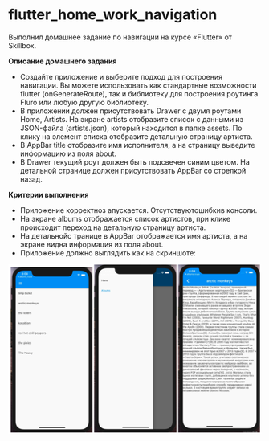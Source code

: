# flutter_home_work_navigation

Выполнил домашнее задание по навигации на курсе «Flutter» от Skillbox.

**Описание домашнего задания**

- Создайте приложение и выберите подход для построения навигации. Вы можете использовать как стандартные возможности flutter (onGenerateRoute), так и библиотеку для построения роутинга Fluro или любую другую библиотеку.
- В приложении должен присутствовать Drawer с двумя роутами Home, Artists. На экране artists отобразите список c данными из JSON-файла (artists.json), который находится в папке assets. По клику на элемент списка отобразите детальную страницу артиста. 
- В AppBar title отобразите имя исполнителя, а на страницу выведите информацию из поля about.
- В Drawer текущий роут должен быть подсвечен синим цветом. На детальной странице должен присутствовать AppBar со стрелкой назад.

**Критерии выполнения**

- Приложение корректноз апускается. Отсутствуютошибкив консоли.
- На экране albums отображается список артистов, при клике происходит переход на детальную страницу артиста.
- На детальнойс транице в AppBar отображается имя артиста, а на экране видна информация из поля about.
- Приложение должно выглядить как на скриншоте:

![](https://github.com/yauheniprakapenka/flutter_home_work_navigation/blob/main/task/expect_ui.png?raw=true)